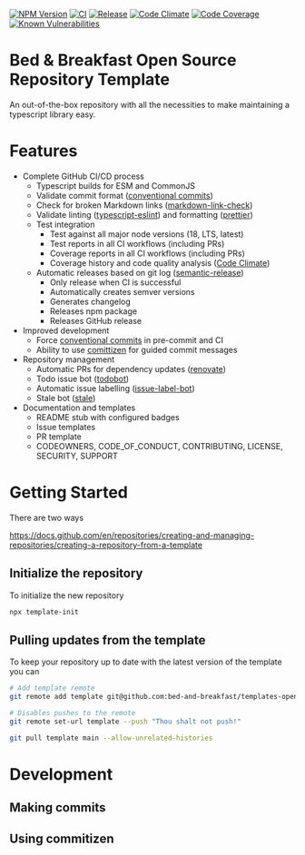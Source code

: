 [![NPM Version](https://img.shields.io/npm/v/@bed-and-breakfast/templates-open-source)](https://www.npmjs.com/package/@bed-and-breakfast/templates-open-source)
[![CI](https://github.com/bed-and-breakfast/templates-open-source/actions/workflows/ci.yml/badge.svg?branch=main)](https://github.com/bed-and-breakfast/templates-open-source/actions/workflows/ci.yml)
[![Release](https://github.com/bed-and-breakfast/templates-open-source/actions/workflows/release.yml/badge.svg?branch=main)](https://github.com/bed-and-breakfast/templates-open-source/actions/workflows/release.yml)
[![Code Climate](https://codeclimate.com/github/bed-and-breakfast/templates-open-source/badges/gpa.svg)](https://codeclimate.com/github/bed-and-breakfast/templates-open-source)
[![Code Coverage](https://codeclimate.com/github/bed-and-breakfast/templates-open-source/badges/coverage.svg)](https://codeclimate.com/github/bed-and-breakfast/templates-open-source)
[![Known Vulnerabilities](https://snyk.io/test/github/bed-and-breakfast/templates-open-source/badge.svg?targetFile=package.json)](https://snyk.io/test/github/bed-and-breakfast/templates-open-source?targetFile=package.json)

Bed & Breakfast Open Source Repository Template
===============================================

An out-of-the-box repository with all the necessities to make maintaining a typescript library easy.

# Features

-   Complete GitHub CI/CD process
    -   Typescript builds for ESM and CommonJS
    -   Validate commit format ([conventional commits](https://www.conventionalcommits.org/en/v1.0.0/))
    -   Check for broken Markdown links ([markdown-link-check](https://github.com/tcort/markdown-link-check))
    -   Validate linting ([typescript-eslint](https://github.com/typescript-eslint/typescript-eslint)) and formatting ([prettier](https://github.com/prettier/prettier))
    -   Test integration
        -   Test against all major node versions (18, LTS, latest)
        -   Test reports in all CI workflows (including PRs)
        -   Coverage reports in all CI workflows (including PRs)
        -   Coverage history and code quality analysis ([Code Climate](https://codeclimate.com/))
    -   Automatic releases based on git log ([semantic-release](https://github.com/semantic-release/semantic-release))
        -   Only release when CI is successful
        -   Automatically creates semver versions
        -   Generates changelog
        -   Releases npm package
        -   Releases GitHub release
-   Improved development
    -   Force [conventional commits](https://www.conventionalcommits.org/en/v1.0.0/) in pre-commit and CI
    -   Ability to use [comittizen](https://github.com/commitizen/cz-cli) for guided commit messages
-   Repository management
    -   Automatic PRs for dependency updates ([renovate](https://github.com/renovatebot/renovate))
    -   Todo issue bot ([todobot](https://github.com/apps/todobot))
    -   Automatic issue labelling ([issue-label-bot](https://github.com/marketplace/issue-label-bot))
    -   Stale bot ([stale](https://github.com/actions/stale))
-   Documentation and templates
    -   README stub with configured badges
    -   Issue templates
    -   PR template
    -   CODEOWNERS, CODE_OF_CONDUCT, CONTRIBUTING, LICENSE, SECURITY, SUPPORT

# Getting Started

There are two ways

https://docs.github.com/en/repositories/creating-and-managing-repositories/creating-a-repository-from-a-template

## Initialize the repository

To initialize the new repository

```sh
npx template-init
```

## Pulling updates from the template

To keep your repository up to date with the latest version of the template you can

```sh
# Add template remote
git remote add template git@github.com:bed-and-breakfast/templates-open-source.git

# Disables pushes to the remote
git remote set-url template --push "Thou shalt not push!"
```

```sh
git pull template main --allow-unrelated-histories
```

# Development

## Making commits

## Using commitizen
